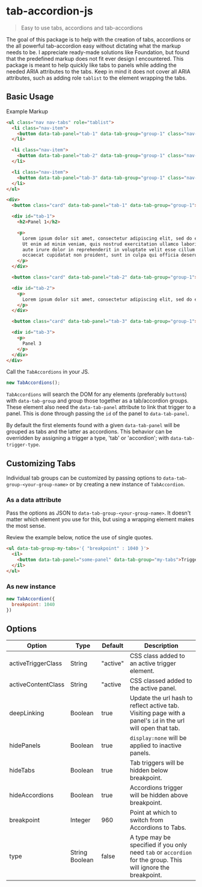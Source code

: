 # tab-accordion-js
> Easy to use tabs, accordions and tab-accordions

The goal of this package is to help with the creation of tabs, accordions or the all powerful tab-accordion easy without dictating what the markup needs to be. I appreciate ready-made solutions like Foundation, but found that the predefined markup does not fit ever design I encountered. This package is meant to help quickly like tabs to panels while adding the needed ARIA attributes to the tabs. Keep in mind it does not cover all ARIA attributes, such as adding role `tablist` to the element wrapping the tabs.

## Basic Usage

Example Markup
```html
<ul class="nav nav-tabs" role="tablist">
  <li class="nav-item">
    <button data-tab-panel="tab-1" data-tab-group="group-1" class="nav-link">Tab 1</button>
  </li>

  <li class="nav-item">
    <button data-tab-panel="tab-2" data-tab-group="group-1" class="nav-link">Tab 2</button>
  </li>

  <li class="nav-item">
    <button data-tab-panel="tab-3" data-tab-group="group-1" class="nav-link">Tab 3</button>
  </li>
</ul>

<div>
  <button class="card" data-tab-panel="tab-1" data-tab-group="group-1">Accordion 1</button>

  <div id="tab-1">
    <h2>Panel 1</h2>

    <p>
      Lorem ipsum dolor sit amet, consectetur adipiscing elit, sed do eiusmod tempor incididunt ut labore et dolore magna aliqua.
      Ut enim ad minim veniam, quis nostrud exercitation ullamco laboris nisi ut aliquip ex ea commodo consequat. Duis
      aute irure dolor in reprehenderit in voluptate velit esse cillum dolore eu fugiat nulla pariatur. Excepteur sint
      occaecat cupidatat non proident, sunt in culpa qui officia deserunt mollit anim id est laborum.
    </p>
  </div>

  <button class="card" data-tab-panel="tab-2" data-tab-group="group-1">Accordion 2</button>

  <div id="tab-2">
    <p>
      Lorem ipsum dolor sit amet, consectetur adipiscing elit, sed do eiusmod tempor incididunt ut labore et dolore magna aliqua.
    </p>
  </div>

  <button class="card" data-tab-panel="tab-3" data-tab-group="group-1">Accordion 3</button>

  <div id="tab-3">
    <p>
      Panel 3
    </p>
  </div>
</div>
```

Call the `TabAccordions` in your JS.
```JavaScript
new TabAccordions();
```

`TabAccordions` will search the DOM for any elements (preferably `button`s) with `data-tab-group` and group those together as a tab/accordion groups. These element also need the `data-tab-panel` attribute to link that trigger to a panel. This is done through passing the `id` of the panel to `data-tab-panel`.

By default the first elements found with a given `data-tab-panel` will be grouped as tabs and the latter as accordions. This behavior can be overridden by assigning a trigger a type, 'tab' or 'accordion'; with `data-tab-trigger-type`.

## Customizing Tabs

Individual tab groups can be customized by passing options to `data-tab-group-<your-group-name>` or by creating a new instance of `TabAccordion`.

### As a data attribute

Pass the options as JSON to `data-tab-group-<your-group-name>`. It doesn't matter which element you use for this, but using a wrapping element makes the most sense.

Review the example below, notice the use of single quotes.

```html
<ul data-tab-group-my-tabs='{ "breakpoint" : 1040 }'>
  <il>
    <button data-tab-panel="some-panel" data-tab-group="my-tabs">Trigger</button>
  </il>
</ul>
```

### As new instance

```JavaScript
new TabAccordion({
  breakpoint: 1040
})
```

## Options

| Option | Type | Default | Description |
| --- | --- | --- | --- |
| activeTriggerClass | String | "active" | CSS class added to an active trigger element. |
| activeContentClass | String | "active | CSS classed added to the active panel. |
| deepLinking | Boolean | true | Update the url hash to reflect active tab. Visiting page with a panel's `id` in the url will open that tab. |
| hidePanels | Boolean | true | `display:none` will be applied to inactive panels. |
| hideTabs | Boolean | true | Tab triggers will be hidden below breakpoint. |
| hideAccordions | Boolean | true | Accordions trigger will be hidden above breakpoint. |
| breakpoint | Integer | 960 | Point at which to switch from Accordions to Tabs. |
| type | String Boolean | false | A type may be specified if you only need `tab` or `accordion` for the group. This will ignore the breakpoint. |
